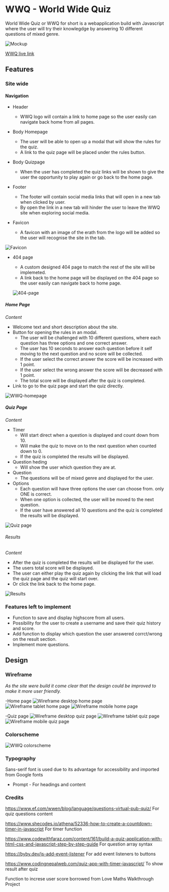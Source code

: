 # WWQ - World Wide Quiz

World Wide Quiz or WWQ for short is a webapplication build with Javascript where the user will try their knowlegdge by answering 10 different questions of mixed genre. 

![Mockup](documents/readme_img/wwq-mockup.webp)

[WWQ live link](https://saratisell.github.io/wwq/)

## Features

### Site wide

#### Navigation

* Header
  * WWQ logo will contain a link to home page so the user easily can navigate back home from all pages.

* Body Homepage
  * The user will be able to open up a modal that will show the rules for the quiz.
  * A link to the quiz page will be placed under the rules button.

* Body Quizpage
  * When the user has completed the quiz links will be shown to give the user the opportunity to play again or go back to the home page.

* Footer 
  * The footer will contain social media links that will open in a new tab when clicked by user.
  * By open the link in a new tab will hinder the user to leave the WWQ site when exploring social media.

* Favicon
  * A favicon with an image of the erath from the logo will be added so the user will recognise the site in the tab.

 ![Favicon](documents/readme_img/world-wide-quiz-favicon.webp)

* 404 page
  * A custom designed 404 page to match the rest of the site will be implemeted.
  * A link back to the home page will be displayed on the 404 page so the user easily can navigate back to home page.

  ![404-page](documents/readme_img/wwq-404page.webp)

##### Home Page

*Content* 
* Welcome text and short description about the site.
* Button for opening the rules in an modal.
  * The user will be challenged with 10 different questions, where each question has three options and one correct answer.
  * The user has 10 seconds to answer each question before it self moving to the next question and no score will be collected.
  * If the user select the correct answer the score will be increased with 1 point.
  * If the user select the wrong answer the score will be decreased with 1 point.
  * The total score will be displayed after the quiz is completed.
* Link to go to the quiz page and start the quiz directly.
  

![WWQ-homepage](documents/readme_img/wwq-homepage.webp)

##### Quiz Page

*Content*
* Timer
  * Will start direct when a question is displayed and count down from 10.
  * Will make the quiz to move on to the next question when counted down to 0.
  * If the quiz is completed the results will be displayed.
* Question heding
  * Will show the user which question they are at.
* Question
  * The questions will be of mixed genre and displayed for the user.
* Options
  * Each question will have three options the user can choose from. only ONE is correct.
  * When one option is collected, the user will be moved to the next question.
  * If the user have answered all 10 questions and the quiz is completed the results will be displayed.


![Quiz page](documents/readme_img/wwq-quizpage.webp)

###### Results

*Content*
* After the quiz is completed the results will be displayed for the user.
* The users total score will be displayed.
* The user can either play the quiz again by clicking the link that will load the quiz page and the quiz will start over.
* Or click the link back to the home page.

![Results](documents/readme_img/wwq-results.webp)

### Features left to implement

* Function to save and display highscore from all users.
* Possibility for the user to create a username and save their quiz history and score.
* Add function to display which question the user answered corrct/wrong on the result section.
* Implement more questions.

## Design

### Wireframe
*As the site were build it come clear that the design could be improved to make it more user friendly.*

-Home page 
![Wireframe desktop home page](documents/readme_img/wireframe-wwq-homepage-desktop.webp)
![Wireframe tablet home page](documents/readme_img/wireframe-wwq-homepage-tablet.webp)
![Wireframe mobile home page](documents/readme_img/wireframe-wwq-homepage-mobile.webp)

-Quiz page
![Wireframe desktop quiz page](documents/readme_img/wireframe-wwq-gamepage-desktop.webp)
![Wireframe tablet quiz page](documents/readme_img/wireframe-wwq-gamepage-tablet.webp)
![Wireframe mobile quiz page](documents/readme_img/wireframe-wwq-gamepage-mobile.webp)

### Colorscheme

![WWQ colorscheme](documents/readme_img/world-wide-quiz-color-scheme.webp)

### Typography

Sans-serif font is used due to its advantage for accessibility and imported from Google fonts
* Prompt - For headings and content








### Credits
https://www.ef.com/wwen/blog/language/questions-virtual-pub-quiz/
For quiz questions content

https://www.shecodes.io/athena/52336-how-to-create-a-countdown-timer-in-javascript 
For timer function

https://www.codewithfaraz.com/content/161/build-a-quiz-application-with-html-css-and-javascript-step-by-step-guide
For question array syntax

https://byby.dev/js-add-event-listener
For add event listeners to buttons

https://www.codingnepalweb.com/quiz-app-with-timer-javascript/
To show result after quiz

Function to increse user score borrowed from Love Maths Walkthrough Project